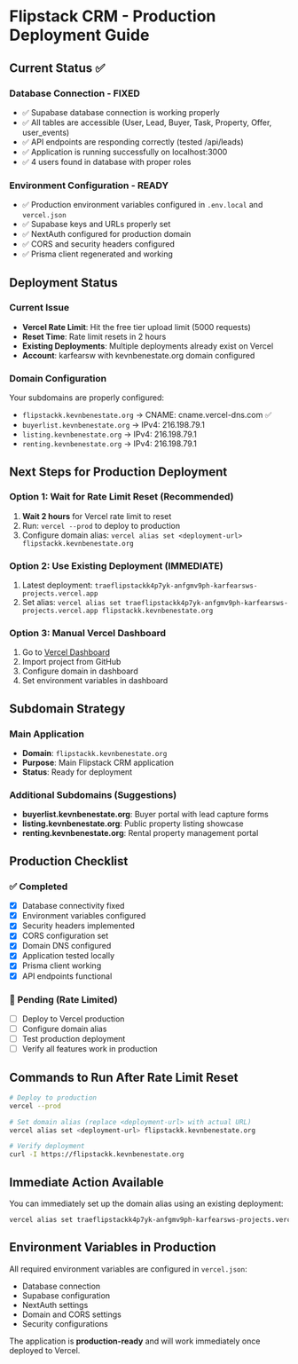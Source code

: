 # Flipstack CRM - Production Deployment Guide

## Current Status ✅

### Database Connection - FIXED
- ✅ Supabase database connection is working properly
- ✅ All tables are accessible (User, Lead, Buyer, Task, Property, Offer, user_events)
- ✅ API endpoints are responding correctly (tested /api/leads)
- ✅ Application is running successfully on localhost:3000
- ✅ 4 users found in database with proper roles

### Environment Configuration - READY
- ✅ Production environment variables configured in `.env.local` and `vercel.json`
- ✅ Supabase keys and URLs properly set
- ✅ NextAuth configured for production domain
- ✅ CORS and security headers configured
- ✅ Prisma client regenerated and working

## Deployment Status

### Current Issue
- **Vercel Rate Limit**: Hit the free tier upload limit (5000 requests)
- **Reset Time**: Rate limit resets in 2 hours
- **Existing Deployments**: Multiple deployments already exist on Vercel
- **Account**: karfearsw with kevnbenestate.org domain configured

### Domain Configuration
Your subdomains are properly configured:
- `flipstackk.kevnbenestate.org` → CNAME: cname.vercel-dns.com ✅
- `buyerlist.kevnbenestate.org` → IPv4: 216.198.79.1
- `listing.kevnbenestate.org` → IPv4: 216.198.79.1  
- `renting.kevnbenestate.org` → IPv4: 216.198.79.1

## Next Steps for Production Deployment

### Option 1: Wait for Rate Limit Reset (Recommended)
1. **Wait 2 hours** for Vercel rate limit to reset
2. Run: `vercel --prod` to deploy to production
3. Configure domain alias: `vercel alias set <deployment-url> flipstackk.kevnbenestate.org`

### Option 2: Use Existing Deployment (IMMEDIATE)
1. Latest deployment: `traeflipstackk4p7yk-anfgmv9ph-karfearsws-projects.vercel.app`
2. Set alias: `vercel alias set traeflipstackk4p7yk-anfgmv9ph-karfearsws-projects.vercel.app flipstackk.kevnbenestate.org`

### Option 3: Manual Vercel Dashboard
1. Go to [Vercel Dashboard](https://vercel.com/dashboard)
2. Import project from GitHub
3. Configure domain in dashboard
4. Set environment variables in dashboard

## Subdomain Strategy

### Main Application
- **Domain**: `flipstackk.kevnbenestate.org`
- **Purpose**: Main Flipstack CRM application
- **Status**: Ready for deployment

### Additional Subdomains (Suggestions)
- **buyerlist.kevnbenestate.org**: Buyer portal with lead capture forms
- **listing.kevnbenestate.org**: Public property listing showcase
- **renting.kevnbenestate.org**: Rental property management portal

## Production Checklist

### ✅ Completed
- [x] Database connectivity fixed
- [x] Environment variables configured
- [x] Security headers implemented
- [x] CORS configuration set
- [x] Domain DNS configured
- [x] Application tested locally
- [x] Prisma client working
- [x] API endpoints functional

### 🔄 Pending (Rate Limited)
- [ ] Deploy to Vercel production
- [ ] Configure domain alias
- [ ] Test production deployment
- [ ] Verify all features work in production

## Commands to Run After Rate Limit Reset

```bash
# Deploy to production
vercel --prod

# Set domain alias (replace <deployment-url> with actual URL)
vercel alias set <deployment-url> flipstackk.kevnbenestate.org

# Verify deployment
curl -I https://flipstackk.kevnbenestate.org
```

## Immediate Action Available

You can immediately set up the domain alias using an existing deployment:

```bash
vercel alias set traeflipstackk4p7yk-anfgmv9ph-karfearsws-projects.vercel.app flipstackk.kevnbenestate.org
```

## Environment Variables in Production

All required environment variables are configured in `vercel.json`:
- Database connection
- Supabase configuration  
- NextAuth settings
- Domain and CORS settings
- Security configurations

The application is **production-ready** and will work immediately once deployed to Vercel.
